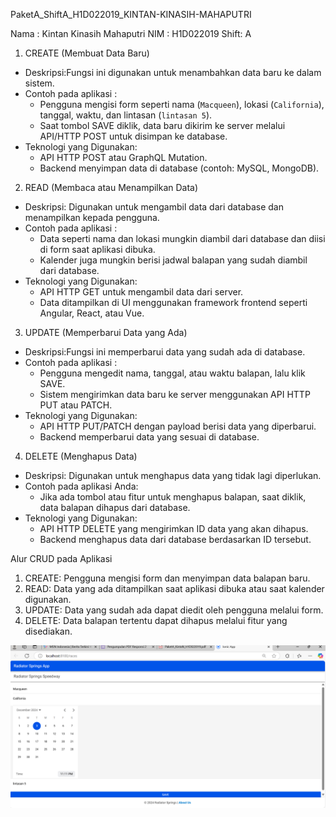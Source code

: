 PaketA_ShiftA_H1D022019_KINTAN-KINASIH-MAHAPUTRI

Nama : Kintan Kinasih Mahaputri
NIM : H1D022019
Shift: A

1. CREATE (Membuat Data Baru) 
- Deskripsi:Fungsi ini digunakan untuk menambahkan data baru ke dalam sistem.
- Contoh pada aplikasi :
  - Pengguna mengisi form seperti nama (`Macqueen`), lokasi (`California`), tanggal, waktu, dan lintasan (`lintasan 5`).
  - Saat tombol SAVE diklik, data baru dikirim ke server melalui API/HTTP POST untuk disimpan ke database.
- Teknologi yang Digunakan:
  - API HTTP POST atau GraphQL Mutation.
  - Backend menyimpan data di database (contoh: MySQL, MongoDB).

2. READ (Membaca atau Menampilkan Data)
- Deskripsi: Digunakan untuk mengambil data dari database dan menampilkan kepada pengguna.
- Contoh pada aplikasi :
  - Data seperti nama dan lokasi mungkin diambil dari database dan diisi di form saat aplikasi dibuka.
  - Kalender juga mungkin berisi jadwal balapan yang sudah diambil dari database.
- Teknologi yang Digunakan:
  - API HTTP GET untuk mengambil data dari server.
  - Data ditampilkan di UI menggunakan framework frontend seperti Angular, React, atau Vue.

3. UPDATE (Memperbarui Data yang Ada)  
- Deskripsi:Fungsi ini memperbarui data yang sudah ada di database.
- Contoh pada aplikasi :
  - Pengguna mengedit nama, tanggal, atau waktu balapan, lalu klik SAVE.
  - Sistem mengirimkan data baru ke server menggunakan API HTTP PUT atau PATCH.
- Teknologi yang Digunakan:
  - API HTTP PUT/PATCH dengan payload berisi data yang diperbarui.
  - Backend memperbarui data yang sesuai di database.

4. DELETE (Menghapus Data) 
- Deskripsi: Digunakan untuk menghapus data yang tidak lagi diperlukan.
- Contoh pada aplikasi Anda:
  - Jika ada tombol atau fitur untuk menghapus balapan, saat diklik, data balapan dihapus dari database.
- Teknologi yang Digunakan:
  - API HTTP DELETE yang mengirimkan ID data yang akan dihapus.
  - Backend menghapus data dari database berdasarkan ID tersebut.

Alur CRUD pada Aplikasi 
1. CREATE: Pengguna mengisi form dan menyimpan data balapan baru.
2. READ: Data yang ada ditampilkan saat aplikasi dibuka atau saat kalender digunakan.
3. UPDATE: Data yang sudah ada dapat diedit oleh pengguna melalui form.
4. DELETE: Data balapan tertentu dapat dihapus melalui fitur yang disediakan.

![Screenshoot 1](responsi2.png)
